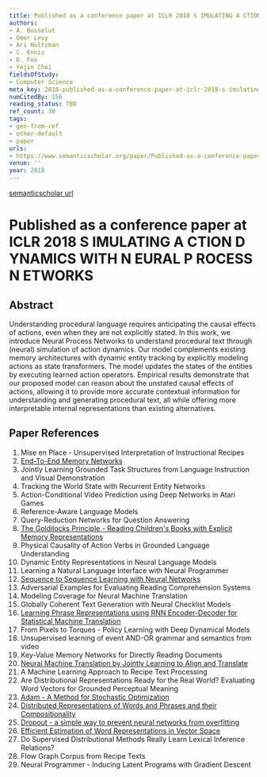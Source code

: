 ```yaml
---
title: Published as a conference paper at ICLR 2018 S IMULATING A CTION D YNAMICS WITH N EURAL P ROCESS N ETWORKS
authors:
- A. Bosselut
- Omer Levy
- Ari Holtzman
- C. Ennis
- D. Fox
- Yejin Choi
fieldsOfStudy:
- Computer Science
meta_key: 2018-published-as-a-conference-paper-at-iclr-2018-s-imulating-a-ction-d-ynamics-with-n-eural-p-rocess-n-etworks
numCitedBy: 156
reading_status: TBD
ref_count: 30
tags:
- gen-from-ref
- other-default
- paper
urls:
- https://www.semanticscholar.org/paper/Published-as-a-conference-paper-at-ICLR-2018-S-A-D-Bosselut-Levy/bcd857d75841aa3e92cd4284a8818aba9f6c0c3f?sort=total-citations
venue: ''
year: 2018
---
```


[semanticscholar url](https://www.semanticscholar.org/paper/Published-as-a-conference-paper-at-ICLR-2018-S-A-D-Bosselut-Levy/bcd857d75841aa3e92cd4284a8818aba9f6c0c3f?sort=total-citations)

# Published as a conference paper at ICLR 2018 S IMULATING A CTION D YNAMICS WITH N EURAL P ROCESS N ETWORKS

## Abstract

Understanding procedural language requires anticipating the causal effects of actions, even when they are not explicitly stated. In this work, we introduce Neural Process Networks to understand procedural text through (neural) simulation of action dynamics. Our model complements existing memory architectures with dynamic entity tracking by explicitly modeling actions as state transformers. The model updates the states of the entities by executing learned action operators. Empirical results demonstrate that our proposed model can reason about the unstated causal effects of actions, allowing it to provide more accurate contextual information for understanding and generating procedural text, all while offering more interpretable internal representations than existing alternatives.

## Paper References

1. Mise en Place - Unsupervised Interpretation of Instructional Recipes
2. [End-To-End Memory Networks](2015-end-to-end-memory-networks)
3. Jointly Learning Grounded Task Structures from Language Instruction and Visual Demonstration
4. Tracking the World State with Recurrent Entity Networks
5. Action-Conditional Video Prediction using Deep Networks in Atari Games
6. Reference-Aware Language Models
7. Query-Reduction Networks for Question Answering
8. [The Goldilocks Principle - Reading Children's Books with Explicit Memory Representations](2016-the-goldilocks-principle-reading-children-s-books-with-explicit-memory-representations)
9. Physical Causality of Action Verbs in Grounded Language Understanding
10. Dynamic Entity Representations in Neural Language Models
11. Learning a Natural Language Interface with Neural Programmer
12. [Sequence to Sequence Learning with Neural Networks](2014-sequence-to-sequence-learning-with-neural-networks)
13. Adversarial Examples for Evaluating Reading Comprehension Systems
14. Modeling Coverage for Neural Machine Translation
15. Globally Coherent Text Generation with Neural Checklist Models
16. [Learning Phrase Representations using RNN Encoder-Decoder for Statistical Machine Translation](2014-learning-phrase-representations-using-rnn-encoder-decoder-for-statistical-machine-translation)
17. From Pixels to Torques - Policy Learning with Deep Dynamical Models
18. Unsupervised learning of event AND-OR grammar and semantics from video
19. Key-Value Memory Networks for Directly Reading Documents
20. [Neural Machine Translation by Jointly Learning to Align and Translate](2015-neural-machine-translation-by-jointly-learning-to-align-and-translate)
21. A Machine Learning Approach to Recipe Text Processing
22. Are Distributional Representations Ready for the Real World? Evaluating Word Vectors for Grounded Perceptual Meaning
23. [Adam - A Method for Stochastic Optimization](2015-adam-a-method-for-stochastic-optimization)
24. [Distributed Representations of Words and Phrases and their Compositionality](2013-distributed-representations-of-words-and-phrases-and-their-compositionality)
25. [Dropout - a simple way to prevent neural networks from overfitting](2014-dropout-a-simple-way-to-prevent-neural-networks-from-overfitting)
26. [Efficient Estimation of Word Representations in Vector Space](2013-efficient-estimation-of-word-representations-in-vector-space)
27. Do Supervised Distributional Methods Really Learn Lexical Inference Relations?
28. Flow Graph Corpus from Recipe Texts
29. Neural Programmer - Inducing Latent Programs with Gradient Descent
